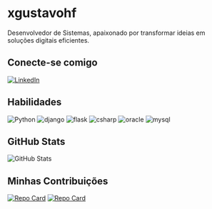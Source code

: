 # xgustavohf
Desenvolvedor de Sistemas, apaixonado por transformar ideias em soluções digitais eficientes.
## Conecte-se comigo
[![LinkedIn](https://img.shields.io/badge/LinkedIn-000?style=for-the-badge&logo=linkedin&logoColor=0E76A8)](https://www.linkedin.com/in/xgustavohf)



## Habilidades
![Python](https://img.shields.io/badge/Python-000?style=for-the-badge&logo=python)
![django](https://img.shields.io/badge/django-000?style=for-the-badge&logo=django)
![flask](https://img.shields.io/badge/flask-000?style=for-the-badge&logo=flask)
![csharp](https://img.shields.io/badge/csharp-000?style=for-the-badge&logo=csharp)
![oracle](https://img.shields.io/badge/oracle-000?style=for-the-badge&logo=oracle)
![mysql](https://img.shields.io/badge/mysql-000?style=for-the-badge&logo=mysql)

## GitHub Stats
![GitHub Stats](https://github-readme-stats.vercel.app/api?username=xgustavohf&theme=transparent&bg_color=000&border_color=30A3DC&show_icons=true&icon_color=30A3DC&title_color=E94D5F&text_color=FFF)


## Minhas Contribuições
[![Repo Card](https://github-readme-stats.vercel.app/api/pin/?username=xgustavohf&repo=dio-lab-open-source&bg_color=000&border_color=30A3DC&show_icons=true&icon_color=30A3DC&title_color=E94D5F&text_color=FFF)](https://github.com/xgustavohf/dio-lab-open-source)
[![Repo Card](https://github-readme-stats.vercel.app/api/pin/?username=xgustavohf&repo=API_Vendas&bg_color=000&border_color=30A3DC&show_icons=true&icon_color=30A3DC&title_color=E94D5F&text_color=FFF)](https://github.com/xgustavohf/API_Vendas)
